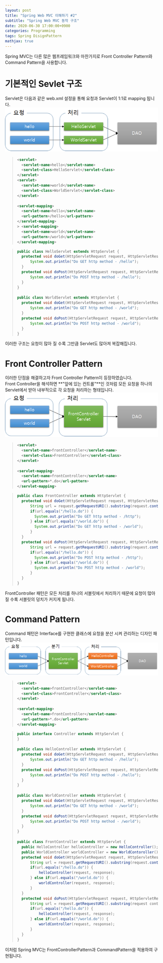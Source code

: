 ```yaml
---
layout: post
title: "Spring Web MVC 이해하기 #2"
subtitle: "Spring Web MVC 동작 구조"
date: 2020-06-30 17:00:00+0900
categories: Programming
tags: Spring DisignPattern
mathjax: true
---
```



Spring MVC는 다른 많은 웹프레임워크와 마찬가지로 Front Controller Pattern와 Command Pattern을 사용합니다. 


# 기본적인 Sevlet 구조
Servlet은 다음과 같은 web.xml 설정을 통해 요청과 Servlet이 1:1로 mapping 됩니다.
![defaultServlet](/resource/2020/20200630/defaultServletPattern.png)
> ```xml
> <servlet>
>   <servlet-name>hello</servlet-name>
>   <servlet-class>HelloServlet</servlet-class>
> </servlet>
> <servlet>
>   <servlet-name>world</servlet-name>
>   <servlet-class>WorldServlet</servlet-class>
> </servlet>
>
> <servlet-mapping>
>   <servlet-name>hello</servlet-name>
>   <url-pattern>/hello</url-pattern>
> </servlet-mapping>
> > <servlet-mapping>
>   <servlet-name>world</servlet-name>
>   <url-pattern>/world</url-pattern>
> </servlet-mapping>
> ```

> ```java
> public class HelloServlet extends HttpServlet {
>   protected void doGet(HttpServletRequest request, HttpServletResponse response) throws ServletExceptionb, IOException {
>       System.out.println("Do GET http method - /hello");
>   }
>   protected void doPost(HttpServletRequest request, HttpServletResponse response) throws ServletExceptionb, IOException {
>       System.out.println("Do POST http method - /hello");
>   }
> }
> 
> public class WorldServlet extends HttpServlet {
>   protected void doGet(HttpServletRequest request, HttpServletResponse response) throws ServletExceptionb, IOException {
>       System.out.println("Do GET http method - /world");
>   }
>   protected void doPost(HttpServletRequest request, HttpServletResponse response) throws ServletExceptionb, IOException {
>       System.out.println("Do POST http method - /world");
>   }
> }
> ```

이러한 구조는 요청이 많아 질 수록 그만큼 Servlet도 많아져 복잡해집니다.

# Front Controller Pattern
이러한 단점을 해결하고자 Front Controller Pattern이 등장하였습니다.  
Front Controller을 해석하면 **"앞에 있는 컨트롤"**인 것처럼 모든 요청을 하나의 Servlet에서 받아 내부적으로 각 요청을 처리하는 형태입니다.
![frontControllerPattern](/resource/2020/20200630/frontControllerPattern.png)

> ```xml
> <servlet>
>   <servlet-name>frontController</servlet-name>
>   <servlet-class>FrontController</servlet-class>
> </servlet>
> 
> <servlet-mapping>
>   <servlet-name>frontController</servlet-name>
>   <url-pattern>*.do</url-pattern>
> </servlet-mapping>
> ```

> ```java
> public class FrontController extends HttpServlet {
>   protected void doGet(HttpServletRequest request, HttpServletResponse response) throws ServletExceptionb, IOException {
>       String url = request.getRequestURI().substring(request.contextPath.length());
>       if(url.equals("/hello.do")) {
>         System.out.println("Do GET http method - /http");
>       } else if(url.equals("/world.do")) {
>         System.out.println("Do GET http method - /world");
>       }
>   }
>   protected void doPost(HttpServletRequest request, HttpServletResponse response) throws ServletExceptionb, IOException {
>       String url = request.getRequestURI().substring(request.contextPath.length());
>       if(url.equals("/hello.do")) {
>         System.out.println("Do POST http method - /http");
>       } else if(url.equals("/world.do")) {
>         System.out.println("Do POST http method - /world");
>       }
>   }
> }
> ```

FrontController 패턴은 모든 처리를 하나의 서블릿에서 처리하기 때문에 요청이 많아 질 수록 서블릿의 덩치가 커지게 됩니다.

# Command Pattern
Command 패턴은 Interface를 구현한 클래스에 요청을 분산 시켜 관리하는 디자인 패턴입니다.  
![frontControllerPattern_and_commandPattern](/resource/2020/20200630/frontControllerPattern_and_commandPattern.png)

> ```xml
> <servlet>
>   <servlet-name>frontController</servlet-name>
>   <servlet-class>FrontController</servlet-class>
> </servlet>
> 
> <servlet-mapping>
>   <servlet-name>frontController</servlet-name>
>   <url-pattern>*.do</url-pattern>
> </servlet-mapping>
> ```

> ```java
> public interface Controller extends HttpServlet {
> }
>
> public class HelloController extends HttpServlet {
>   protected void doGet(HttpServletRequest request, HttpServletResponse response) throws ServletExceptionb, IOException {
>       System.out.println("Do GET http method - /hello");
>   }
>   protected void doPost(HttpServletRequest request, HttpServletResponse response) throws ServletExceptionb, IOException {
>       System.out.println("Do POST http method - /hello");
>   }
> }
> 
> public class WorldController extends HttpServlet {
>   protected void doGet(HttpServletRequest request, HttpServletResponse response) throws ServletExceptionb, IOException {
>       System.out.println("Do GET http method - /world");
>   }
>   protected void doPost(HttpServletRequest request, HttpServletResponse response) throws ServletExceptionb, IOException {
>       System.out.println("Do POST http method - /world");
>   }
> }
> 
> public class FrontController extends HttpServlet {
>   public HelloController helloController = new HelloController();
>   public WorldController worldController = new WorldContoroller();
>   protected void doGet(HttpServletRequest request, HttpServletResponse response) throws ServletExceptionb, IOException {
>       String url = request.getRequestURI().substring(request.contextPath.length());
>       if(url.equals("/hello.do")) {
>           helloController(request, response);
>       } else if(url.equals("/world.do")) {
>           worldController(request, response);
>       }
>   }
>   protected void doPost(HttpServletRequest request, HttpServletResponse response) throws ServletExceptionb, IOException {
>       String url = request.getRequestURI().substring(request contextPath.length());
>       if(url.equals("/hello.do")) {
>           helloController(request, response);
>       } else if(url.equals("/world.do")) {
>           worldController(request, response);
>       }
>   }
> }
> ```

이처럼 Spring MVC는 FrontControllerPattern과 CommandPattern을 적용하여 구현됩니다.
